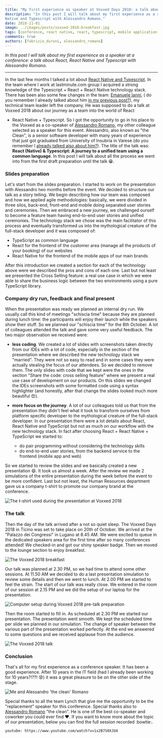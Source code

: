 ```yaml
---
title: "My first experience as speaker at Voxxed Days 2018: a talk about React, React Native and Typescript"
description: "In this post I will talk about my first experience as a speaker at a conference: a talk about React, React
Native and Typescript with Alessandro Romano."
date: 2018-11-01
image: ../images/posts/voxxed-2018-breakfast.jpg
tags: [conference, react native, react, typescript, mobile application development, web development]
comments: true
authors: [fabrizio_duroni, alessandro_romano]
---
```


*In this post I will talk about my first experience as a speaker at a conference: a talk about React, React Native and
Typescript with Alessandro Romano.*

---

In the last few months I talked a lot
about [React Native and Typescript](/2018/07/04/react-native-typescript-existing-app/). In the team where I work at
lastminute.com group I acquired a strong knowledge of the Typescript + React + React Native technology stack. There has
been also some few changes in the team: [Emanuele Ianni](https://www.linkedin.com/in/emanueleianni/ "Emanuele Ianni"), (
do you remember I already talked about him [in my previous post?](/2018/03/20/golden-master-test-characterization-test-legacy-code/)),
my technical team leader left the company. He was supposed to do a talk at Voxxed 2018 about our journey as a team into the world of React
+ React Native + Typescript. So I got the opportunity to go in his place to the Voxxed as a co-speaker
of [Alessandro Romano](https://www.linkedin.com/in/alessandroromano92/ "Alessandro Romano"), my other colleague selected
as a speaker for this event. Alessandro, also known as "the Clean", is a senior software developer with many years of
experience that just got graduated from University of Insubria in Varese (do you remember
I [already talked also about him?](/2018/08/02/design-thinking-design-sprint-workshop/)). The title of the talk
was: **React (Native) & Typescript: A journey to a unified team using a common language**. In this post I will talk
about all the process we went into from the first draft preparation until the talk :grin:.

### Slides preparation

Let's start from the slides preparation. I started to work on the presentation with Alessandro two months before the
event. We decided to structure our talk as a story telling. We begin describing how our team was composed and how we
applied agile methodologies: basically, we were divided in three silos, back-end, front-end and mobile doing separated
user stories and ceremonies. Then we embraced a new journey, we challenged ourself to become a feature team having
end-to-end user stories and unified ceremonies. The technology stack we chose was the main facilitator of this process
and eventually transformed us into the mythological creature of the full-stack developer and it was composed of:

* TypeScript as common language
* React for the frontend of the customer area (manage all the products of your booking) of our websites
* React Native for the frontend of the mobile apps of our main brands

After this introduction we created a section for each of the technology above were we described the pros and cons of
each one. Last but not least we presented the Cross Selling feature: a real use case in which we were able to share the
business logic between the two environments using a pure TypeScript library.

### Company dry run, feedback and final present

When the presentation was ready we planned an internal dry run. We usually call this kind of meetings "schiscia time"
because they are planned during lunch time: the participants will enjoy their launch while the speakers show their
stuff. So we planned our "schiscia time" for the 8th October. A lot of colleagues attended the talk and gave some very
useful feedback. The two major observation we received were:

* **less coding**. We created a lot of slides with screenshots taken directly from our IDEs with a lot of code,
  especially in the section of the presentation where we described the new technology stack we "married". They were not
  so easy to read and in some cases they were actually stealing the focus of our attendees. So we decided to remove
  them. The only slides with code that we kept were the ones in the section "Share the code: cross selling feature"
  where we present a real use case of development on our products. On this slides we changed the IDEs screenshots with
  some formatted code using a syntax highlighter (and honestly, after that change the slides looked much more
  beautiful :heart_eyes:).

* **more focus on the journey**. A lot of our colleagues told us that from the presentation they didn't feel what it
  took to transform ourselves from platform specific developer to the mythological creature of the full-stack developer.
  In our presentation there were a lot details about React, React Native and TypeScript but not as much on our workflow
  with the new technology stack. In fact after choosing React + React Native + TypeScript we started to:
    * do pair programming without considering the technology skills
    * do end-to-end user stories, from the backend service to the frontend (mobile app and web)

So we started to review the slides and we basically created a new presentation :smile:. It took us almost a week. After
the review we made 2 simulations of the entire presentation during the week before the event to be more confident. Last
but not least, the Human Resources department gave us a company t-shirt to promote our company brand at the conference.

![The t-shirt used during the presentation at Voxxed 2018](../images/posts/voxxed-2018-tshirt.jpg)

### The talk

Then the day of the talk arrived after a not so quiet sleep. The Voxxed Days 2018 in Ticino was set to take place on
20th of October. We arrived at the "Palazzo dei Congressi" in Lugano at 8.45 AM. We were excited to queue in the
dedicated speakers area for the first time after so many conferences attended! We checked-in and got our shiny speaker
badge. Then we moved to the lounge section to enjoy breakfast.

![The Voxxed 2018 breakfast](../images/posts/voxxed-2018-breakfast.jpg)

Our talk was planned at 2.30 PM, so we had time to attend some other sessions. At 11.50 AM we decided to do a last
presentation simulation to review some details and then we went to lunch. At 2.00 PM we started to feel the strain. The
start of our talk was really close. We entered in the room of our session at 2.15 PM and we did the setup of our laptop
for the presentation.

![Computer setup during Voxxed 2018 pre-talk preparation](../images/posts/voxxed-2018-pre-talk.jpg)

Then the room started to fill in. As scheduled at 2.30 PM we started our presentation. The presentation went smooth. We
kept the scheduled time per slide we planned in our simulation. The change of speaker between the various part of the
presentation worked perfectly. At the end we answered to some questions and we received applause from the audience.

![The Voxxed 2018 talk](../images/posts/voxxed-2018-talk.jpg)

### Conclusion

That's all for my first experience as a conference speaker. It has been a good experience. After 10 years in the IT
field (had I already been working for 10 years?!??! :cold_sweat:) it was a great pleasure to be on the other side of the
stage.

![Me and Alessandro 'the clean' Romano](../images/posts/voxxed-2018-clean.jpg)

Special thanks to all the team Lynch that give me the opportunity to be the "replacement" speaker for this conference.
Special thanks also to  [Alessandro Romano](https://www.linkedin.com/in/alessandroromano92/ "Alessandro Romano") "the
clean". He is one of the best co-speaker and coworker you could ever find :heart:. If you want to know more about the
topic of our presentation, below you can find the full session recorded :bowtie:.

`youtube: https://www.youtube.com/watch?v=1x2B7S0XJU4`
